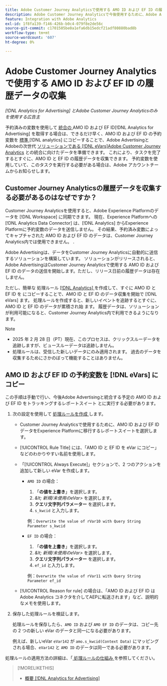 ```yaml
---
title: Adobe Customer Journey Analyticsで使用する AMO ID および EF ID の履歴データの収集
description: Adobe Customer Journey Analyticsで今後使用するために、Adobe Analyticsで予約済み変数の履歴データを収集する方法について説明します
feature: Integration with Adobe Analytics
exl-id: 1f8fa139-f146-426b-b0c4-079f8e2de56c
source-git-commit: c1701505be0a1efa6db15edcf21adf80880bad8b
workflow-type: tm+mt
source-wordcount: '607'
ht-degree: 0%

---
```


# Adobe Customer Journey Analyticsで使用する AMO ID および EF ID の履歴データの収集

*[!DNL Analytics for Advertising] とAdobe Customer Journey Analyticsのみを使用する広告主*

<!-- Solution built but not tested. Move to the CJA chapter once it's available?  If so, then create a redirect. -->

予約済みの変数を使用して [ 統合の ](ids.md)AMO ID および EF ID[!DNL Analytics for Advertising] を取得する場合は、できるだけ早く、AMO ID および EF ID の予約変数を [ 標準 ](https://experienceleague.adobe.com/en/docs/analytics-platform/using/cja-overview/cja-overview)[!DNL analytics] にコピーすることで、Adobe AdvertisingとAdobeの次世代 [ ソリューションである  [!DNL eVars]Adobe Customer Journey Analytics](https://experienceleague.adobe.com/en/docs/analytics/components/dimensions/evar) との統合に向けたデータを準備できます。 これにより、タスクを完了するとすぐに、AMO ID と EF ID の履歴データを収集できます。 予約変数を使用していて、このタスクを実行する必要がある場合は、Adobe アカウントチームからお知らせします。

<!-- You can also do the same for any other reserved variables you use for your [!DNL Analytics for Advertising] implementation. -->

<!-- This will allow Adobe Experience Platform, which supplies data to Customer Journey Analytics, to begin collecting historical data for your [!DNL rVars] as soon as you complete the task. -->

## Customer Journey Analyticsの履歴データを収集する必要があるのはなぜですか？

Customer Journey Analyticsを使用すると、Adobe Experience Platformのデータを [!DNL Workspace] に同期できます。 現在、Experience Platformへの [!DNL Analytics Data Connector] は、[!DNL Analytics] からExperience Platformに予約変数のデータを送信しません。 その結果、予約済み変数によってキャプチャされた AMO ID および EF ID のデータは、Customer Journey Analytics内では使用できません。 <!-- Instead, XXXXXXXXXX what exactly? -->.<!-- Does the Analytics for Advertising implementation use the Analytics Data Connector in particular (why would it use anything?), and we're planning to implement the Web SDK to do it instead in the future? -->

Adobe Advertisingは、データをCustomer Journey Analyticsに自動的に送信するソリューションを構築しています。 ソリューションがリリースされると、Adobe AdvertisingはCustomer Journey Analyticsで使用する AMO ID および EF ID のデータの送信を開始します。ただし、リリース日前の履歴データは存在しません。

ただし、簡単な <!-- [!DNL rVars] --> 処理ルール [[!DNL Analytics] ](https://experienceleague.adobe.com/en/docs/analytics/admin/admin-tools/manage-report-suites/edit-report-suite/report-suite-general/c-processing-rules/processing-rules) を作成して、すぐに AMO ID と EF ID を <!-- [!DNL rVars] --> にコピーすることで、AMO ID と EF ID のデータ収集を開始で [!DNL eVars] ます。 処理ルールを作成すると、新しいイベントを追跡するとすぐに、AMO ID と EF ID のデータが累積され始 <!-- [!DNL rVars] --> ます。 履歴データは、ソリューションが利用可能になると、Customer Journey Analytics内で利用できるようになります。

>[!NOTE]
>
>* 2025 年 2 月 28 日（PT）現在、このプロセスは、クリックスルーデータを追跡しますが、ビュースルーデータは追跡しません。
>* 処理ルールは、受信した新しいデータにのみ適用されます。 過去のデータを収集するためにさかのぼって機能することはありません。

## AMO ID および EF ID の予約変数を [!DNL eVars] にコピー

この手順は手動で行い、今後Adobe Advertisingと統合する予定の AMO ID および EF ID をトラッキングするレポートスイート <!-- [!DNL rVars] --> とに実行する必要があります。

1. 次の設定を使用して [ 処理ルールを作成 ](https://experienceleague.adobe.com/en/docs/analytics/admin/admin-tools/manage-report-suites/edit-report-suite/report-suite-general/c-processing-rules/c-processing-rules-configuration/t-processing-rules) します。

   * Customer Journey Analyticsで使用するために、AMO ID および EF ID <!-- [!DNL rVar] --> データをExperience Platformに移行するレポートスイートを選択します。

   * [!UICONTROL Rule Title] には、「AMO ID と EF ID を eVar にコピー」などのわかりやすい名前を使用します。

   * 「[!UICONTROL Always Execute]」セクションで、2 つのアクションを追加して新しい eVar を作成します。

      * `AMO ID` の場合：

         1. 「**の値を上書き**」を選択します。
         1. *\&lt; 新規/未使用のeVar\>* を選択します。
         1. **クエリ文字列パラメーター** を選択します。
         1. `s_kwcid` と入力します。

        例：```Overwrite the value of rVar10 with Query String Parameter s_kwcid```

      * `EF ID` の場合：

         1. 「**の値を上書き**」を選択します。
         1. *\&lt; 新規/未使用のeVar\>* を選択します。
         1. **クエリ文字列パラメーター** を選択します。
         1. `ef_id` と入力します。

        例：`Overwrite the value of rVar11 with Query String Parameter ef_id`

   * [!UICONTROL Reason for rule] の場合は、「AMO ID および EF ID はAdobe Analytics コネクタを介してAEPに転送されます」など、説明的なメモを使用します。

1. 保存した処理ルールを検証します。

   処理ルールを保存したら、`AMO ID` および `AMO EF ID` <!-- the existing reserved variables --> のデータは、コピー先の 2 つの新しい eVar のデータと同一になる必要があります。

   例えば、新しいeVar `eVar142` が `amo.s_kwcid(Context Data)` にマッピングされる場合、`eVar142` と `AMO ID` のデータは同一である必要があります。

処理ルールの適用方法の詳細は、「[ 処理ルールの仕組み ](https://experienceleague.adobe.com/en/docs/analytics/admin/admin-tools/manage-report-suites/edit-report-suite/report-suite-general/c-processing-rules/c-processing-rules-configuration/processing-rules-about) を参照してください。

>[!MORELIKETHIS]
>
>* [ 概要  [!DNL Analytics for Advertising]](overview.md)
